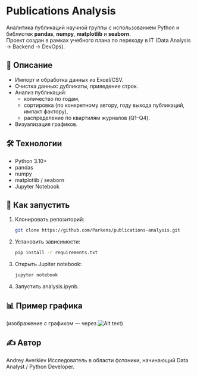 # Publications Analysis

Аналитика публикаций научной группы с использованием Python и библиотек **pandas**, **numpy**, **matplotlib** и **seaborn**.  
Проект создан в рамках учебного плана по переходу в IT (Data Analysis → Backend → DevOps).

## 📌 Описание
- Импорт и обработка данных из Excel/CSV.
- Очистка данных: дубликаты, приведение строк.
- Анализ публикаций:
  - количество по годам,
  - сортировка (по конкретному автору, году выхода публикаций, импакт фактору),
  - распределение по квартилям журналов (Q1–Q4).
- Визуализация графиков.

## 🛠 Технологии
- Python 3.10+
- pandas
- numpy
- matplotlib / seaborn
- Jupyter Notebook

## 🚀 Как запустить
1. Клонировать репозиторий:
   ```bash
   git clone https://github.com/Parkens/publications-analysis.git
2. Установить зависимости:
   ```bash
   pip install -r requirements.txt
3. Открыть Jupiter notebook:
   ```bash
   jupyter notebook
4. Запустить analysis.ipynb.

## 📊 Пример графика
(изображение с графиком — через ![Alt text](path/to/image.png))

## ✍ Автор
Andrey Averkiev
Исследователь в области фотоники, начинающий Data Analyst / Python Developer.
